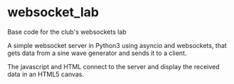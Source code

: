 websocket_lab
=============

Base code for the club's websockets lab

A simple websocket server in Python3 using asyncio and websockets,
that gets data from a sine wave generator and sends it to a client.

The javascript and HTML connect to the server and display the
received data in an HTML5 canvas.
